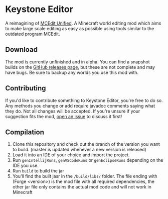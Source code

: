 # Keystone Editor
A reimagining of [MCEdit Unified](https://www.mcedit-unified.net/). A Minecraft world editing mod which aims to make large scale editing as easy as possible using tools similar to the outdated program MCEdit.

Download
--------------
The mod is currently unfinished and in alpha. You can find a snapshot builds on the [GitHub releases page](https://github.com/KeystoneTeam/KeystoneEditor/releases/), but these are not complete and may have bugs. Be sure to backup any worlds you use this mod with.

Contributing
--------------
If you'd like to contribute something to Keystone Editor, you're free to do so. Any methods you change or add require javadoc comments saying what they do. Not all changes will be accepted. If you're unsure if your suggestion fits the mod, [open an issue](https://github.com/KeystoneTeam/KeystoneEditor/issues) to discuss it first!

Compilation
--------------
1) Clone this repository and check out the branch of the version you want to build. (master is updated whenever a new version is released)
2) Load it into an IDE of your choice and import the project.
3) Run `genIntellijRuns`, `genVSCodeRuns` or `genEclipseRuns` depending on the IDE you use.
4) Run `build` to build the jar
5) You'll find the built jasr in the `/build/libs/` folder. The file ending with (Forge \<version\>) is the mod file with all required dependencies, the other jar file only contains the actual mod code and will not work in Minecraft

